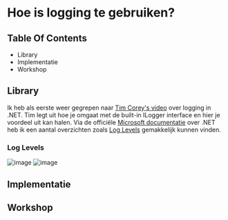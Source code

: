 # Hoe is logging te gebruiken?

## Table Of Contents
- Library
- Implementatie
- Workshop

## Library
Ik heb als eerste weer gegrepen naar [Tim Corey's video](https://www.youtube.com/watch?v=_iryZxv8Rxw&ab_channel=IAmTimCorey) over logging in .NET. Tim legt uit hoe je omgaat met de built-in ILogger interface en hier je voordeel uit kan halen. Via de officiële [Microsoft documentatie](https://docs.microsoft.com/en-us/dotnet/core/extensions/logging?tabs=command-line) over .NET heb ik een aantal overzichten zoals [Log Levels](https://docs.microsoft.com/en-us/dotnet/core/extensions/logging?tabs=command-line#log-level) gemakkelijk kunnen vinden.  
### Log Levels
![image]()
![image](https://user-images.githubusercontent.com/58031089/120306557-42870e00-c2d2-11eb-8c45-487d23c1616e.png)

## Implementatie

## Workshop
